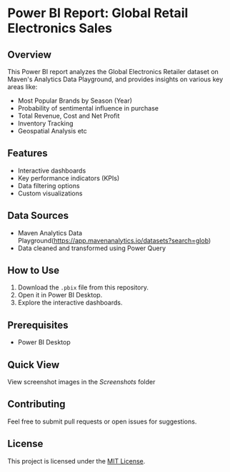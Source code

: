 # Power BI Report: Global Retail Electronics Sales

## Overview  
This Power BI report analyzes the Global Electronics Retailer dataset on Maven's Analytics Data Playground, and provides insights on various key areas like:
- Most Popular Brands by Season (Year)
- Probability of sentimental influence in purchase
- Total Revenue, Cost and Net Profit
- Inventory Tracking
- Geospatial Analysis etc

## Features  
- Interactive dashboards  
- Key performance indicators (KPIs)  
- Data filtering options  
- Custom visualizations  

## Data Sources  
- Maven Analytics Data Playground(https://app.mavenanalytics.io/datasets?search=glob)  
- Data cleaned and transformed using Power Query  

## How to Use  
1. Download the `.pbix` file from this repository.  
2. Open it in Power BI Desktop.  
3. Explore the interactive dashboards.  

## Prerequisites  
- Power BI Desktop 

## Quick View  
View screenshot images in the *Screenshots* folder 

## Contributing  
Feel free to submit pull requests or open issues for suggestions.  

## License  
This project is licensed under the [MIT License](LICENSE).
